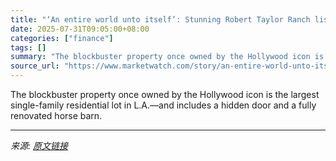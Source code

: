 ```yaml
---
title: "‘An entire world unto itself’: Stunning Robert Taylor Ranch listed for $70 million"
date: 2025-07-31T09:05:00+08:00
categories: ["finance"]
tags: []
summary: "The blockbuster property once owned by the Hollywood icon is the largest single-family residential lot in L.A.—and includes a hidden door and a fully renovated horse barn."
source_url: "https://www.marketwatch.com/story/an-entire-world-unto-itself-stunning-robert-taylor-ranch-listed-for-70-million-5fcf52d7?mod=mw_rss_topstories"
---
```


The blockbuster property once owned by the Hollywood icon is the largest single-family residential lot in L.A.—and includes a hidden door and a fully renovated horse barn.

---

*来源: [原文链接](https://www.marketwatch.com/story/an-entire-world-unto-itself-stunning-robert-taylor-ranch-listed-for-70-million-5fcf52d7?mod=mw_rss_topstories)*
